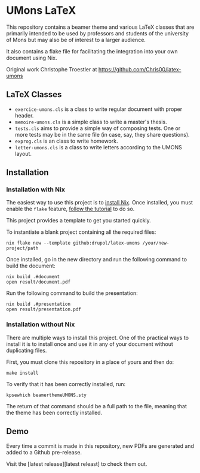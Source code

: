 # UMons LaTeX

This repository contains a beamer theme and various LaTeX classes that are
primarily intended to be used by professors and students of the university of
Mons but may also be of interest to a larger audience.

It also contains a flake file for facilitating the integration into your own
document using Nix.

Original work Christophe Troestler at https://github.com/Chris00/latex-umons

## LaTeX Classes

- `exercice-umons.cls` is a class to write regular document with proper header.
- `memoire-umons.cls` is a simple class to write a master's thesis.
- `tests.cls` aims to provide a simple way of composing tests.  One or
  more tests may be in the same file (in case, say, they share
  questions).
- `exprog.cls` is an class to write homework.
- `letter-umons.cls` is a class to write letters according to the UMONS layout.

## Installation

### Installation with Nix

The easiest way to use this project is to [install Nix][install nix].
Once installed, you must enable the `flake` feature,
[follow the tutorial][nix flake wiki] to do so.

This project provides a template to get you started quickly.

To instantiate a blank project containing all the required files:

```shell
nix flake new --template github:drupol/latex-umons /your/new-project/path
```

Once installed, go in the new directory and run the following command to build
the document:

```shell
nix build .#document
open result/document.pdf
```

Run the following command to build the presentation:

```shell
nix build .#presentation
open result/presentation.pdf
```

### Installation without Nix

There are multiple ways to install this project. One of the practical
ways to install it is to install once and use it in any of your document without
duplicating files.

First, you must clone this repository in a place of yours and then do:

```shell
make install
```

To verify that it has been correctly installed, run:

```shell
kpsewhich beamerthemeUMONS.sty
```

The return of that command should be a full path to the file, meaning that the
theme has been correctly installed.

## Demo

Every time a commit is made in this repository, new PDFs are generated and added
to a Github pre-release.

Visit the [latest release][latest releast] to check them out.

[install nix]: https://nixos.org/download.html
[nix flake wiki]: https://nixos.wiki/wiki/Flakes
[latest release]: https://github.com/drupol/latex-umons/releases/latest

